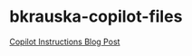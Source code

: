 # bkrauska-copilot-files

[Copilot Instructions Blog Post](https://code.visualstudio.com/blogs/2025/03/26/custom-instructions)